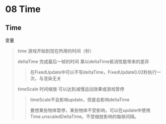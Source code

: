 # 08 Time

## Time

变量

> time 游戏开始到现在所用的时间（秒）
> 
> 
> deltaTime 完成最后一帧的时间 乘以deltaTime抵消性能带来的差异
> 
> > 在FixedUpdate中可以不写deltaTime，FixedUpdate0.02秒执行一次，与渲染无关
> > 
> 
> timeScale 时间缩放 可以达到减慢运动效果或游戏暂停
> 
> > timeScale不会影响update，但是会影响deltaTime
> > 
> > 
> > 要想某些物体暂停，某些物体不受影响，可以在update中使用Time.unscaledDeltaTime。不受缩放影响的每帧间隔。
> >
